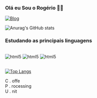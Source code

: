### Olá eu Sou o Rogério 🧑‍💻

[![Blog](	https://img.shields.io/badge/LinkedIn-0077B5?style=for-the-badge&logo=linkedin&logoColor=white)](https://www.linkedin.com/in/rogerio-da-silva-10b166216/)



![Anurag's GitHub stats](https://github-readme-stats.vercel.app/api?username=RogerioPradoo&show_icons=true&theme=radical)


### Estudando as principais linguagens
<div style="display: inline_block"><br/>
 <img aling="center" alt="html5" src="https://img.shields.io/badge/JavaScript-323330?style=for-the-badge&logo=javascript&logoColor=F7DF1E">
 <img aling="center" alt="html5" src="https://img.shields.io/badge/Node.js-43853D?style=for-the-badge&logo=node.js&logoColor=white">
 <img aling="center" alt="html5" src="https://img.shields.io/badge/MySQL-00000F?style=for-the-badge&logo=mysql&logoColor=white">
</div><br>

[![Top Langs](https://github-readme-stats.vercel.app/api/top-langs/?username=RogerioPradoo&layout=compact)](https://github.com/anuraghazra/github-readme-stats)

C . offe <br>
P . rocessing <br>
U . nit
